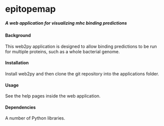 epitopemap
==========

##### A web application for visualizing mhc binding predictions

#### Background

This web2py application is designed to allow binding predictions to be run for multiple proteins, such as a whole bacterial genome. 

#### Installation

Install web2py and then clone the git repository into the applications folder.

#### Usage

See the help pages inside the web application.

#### Dependencies

A number of Python libraries.
